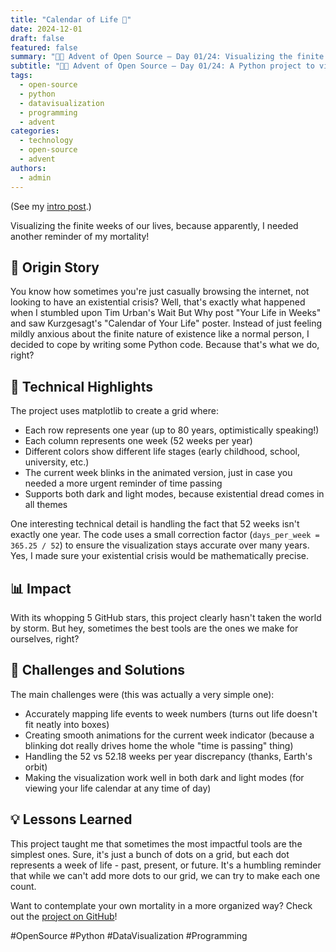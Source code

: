```yaml
---
title: "Calendar of Life 📅"
date: 2024-12-01
draft: false
featured: false
summary: "🎄🎁 Advent of Open Source – Day 01/24: Visualizing the finite weeks of our lives with a Python project, because who doesn't need a daily reminder of their mortality?"
subtitle: "🎄🎁 Advent of Open Source – Day 01/24: A Python project to visualize life in weeks, reminding us of time's passage."
tags:
  - open-source
  - python
  - datavisualization
  - programming
  - advent
categories:
  - technology
  - open-source
  - advent
authors:
  - admin
---
```


(See my [intro post](../).)

Visualizing the finite weeks of our lives, because apparently, I needed another reminder of my mortality!

## 📖 Origin Story

You know how sometimes you're just casually browsing the internet, not looking to have an existential crisis? Well, that's exactly what happened when I stumbled upon Tim Urban's Wait But Why post "Your Life in Weeks" and saw Kurzgesagt's "Calendar of Your Life" poster. Instead of just feeling mildly anxious about the finite nature of existence like a normal person, I decided to cope by writing some Python code. Because that's what we do, right?

## 🔧 Technical Highlights

The project uses matplotlib to create a grid where:

- Each row represents one year (up to 80 years, optimistically speaking!)
- Each column represents one week (52 weeks per year)
- Different colors show different life stages (early childhood, school, university, etc.)
- The current week blinks in the animated version, just in case you needed a more urgent reminder of time passing
- Supports both dark and light modes, because existential dread comes in all themes

One interesting technical detail is handling the fact that 52 weeks isn't exactly one year. The code uses a small correction factor (`days_per_week = 365.25 / 52`) to ensure the visualization stays accurate over many years. Yes, I made sure your existential crisis would be mathematically precise.

## 📊 Impact

With its whopping 5 GitHub stars, this project clearly hasn't taken the world by storm. But hey, sometimes the best tools are the ones we make for ourselves, right?

## 🎯 Challenges and Solutions

The main challenges were (this was actually a very simple one):

- Accurately mapping life events to week numbers (turns out life doesn't fit neatly into boxes)
- Creating smooth animations for the current week indicator (because a blinking dot really drives home the whole "time is passing" thing)
- Handling the 52 vs 52.18 weeks per year discrepancy (thanks, Earth's orbit)
- Making the visualization work well in both dark and light modes (for viewing your life calendar at any time of day)

## 💡 Lessons Learned

This project taught me that sometimes the most impactful tools are the simplest ones. Sure, it's just a bunch of dots on a grid, but each dot represents a week of life - past, present, or future. It's a humbling reminder that while we can't add more dots to our grid, we can try to make each one count.

Want to contemplate your own mortality in a more organized way? Check out the [project on GitHub](https://github.com/basnijholt/calendar-of-life)!

#OpenSource #Python #DataVisualization #Programming

